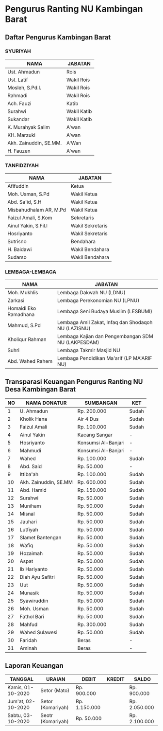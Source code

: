 # Pengurus Ranting NU Kambingan Barat

## Daftar Pengurus Kambingan Barat
### SYURIYAH
| NAMA                   | JABATAN     |
|------------------------|-------------|
| Ust. Ahmadun           | Rois        |
| Ust. Latif             | Wakil Rois  |
| Mosleh, S.Pd.I.        | Wakil Rois  |
| Rahmadi                | Wakil Rois  |
| Ach. Fauzi             | Katib       |
| Surahwi                | Wakil Katib |
| Sukandar               | Wakil Katib |
| K. Murahyak Salim      | A'wan       |
| KH. Marzuki            | A'wan       |
| Akh. Zainuddin, SE.MM. | A'Wan       |
| H. Fauzen              | A'wan       |

### TANFIDZIYAH
| NAMA                   | JABATAN          |
|------------------------|------------------|
| Afifuddin              | Ketua            |
| Moh. Usman, S.Pd       | Wakil Ketua      |
| Abd. Sa'id, S.H        | Wakil Ketua      |
| Misbahudhalam AR, M.Pd | Wakil Ketua      |
| Faizul Amali, S.Kom    | Sekretaris       |
| Ainul Yakin, S.Fil.I   | Wakil Sekretaris |
| Hosriyanto             | Wakil Sekretaris |
| Sutrisno               | Bendahara        |
| H. Baidawi             | Wakil Bendahara  |
| Sudarso                | Wakil Bendahara  |

### LEMBAGA-LEMBAGA
| NAMA                  | JABATAN                                             |
|-----------------------|-----------------------------------------------------|
| Moh. Mukhlis          | Lembaga Dakwah NU (LDNU)                            |
| Zarkasi               | Lembaga Perekonomian NU (LPNU)                      |
| Homaidi Eko Ramadhana | Lembaga Seni Budaya Muslim (LESBUMI)                |
| Mahmud, S.Pd          | Lembaga Amil Zakat, Infaq dan Shodaqoh NU (LAZISNU) |
| Kholiqur Rahman       | Lembaga Kajian dan Pengembangan SDM NU (LAKPESDAM)  |
| Suhri                 | Lembaga Takmir Masjid NU                            |
| Abd. Wahed Rahem      | Lembaga Pendidikan Ma'arif (LP MA'ARIF NU)          |

## Transparasi Keuangan Pengurus Ranting NU Desa Kambingan Barat
| NO | NAMA DONATUR          | SUMBANGAN           | KET   |
|----|-----------------------|---------------------|-------|
| 1  | U. Ahmadun            | Rp. 200.000         | Sudah |
| 2  | Kholik Hana           | Air 4 Dus           | Sudah |
| 3  | Faizul Amali          | Rp. 100.000         | Sudah |
| 4  | Ainul Yakin           | Kacang Sangar       | -     |
| 5  | Hosriyanto            | Konsumsi Al-Banjari | -     |
| 6  | Mahmudi               | Konsumsi Al-Banjari | -     |
| 7  | Wahed                 | Rp. 100.000         | Sudah |
| 8  | Abd. Said             | Rp. 50.000          | -     |
| 9  | Ittiba'ah             | Rp. 100.000         | Sudah |
| 10 | Akh. Zainuddin, SE.MM | Rp. 600.000         | Sudah |
| 11 | Abd. Hamid            | Rp. 150.000         | Sudah |
| 12 | Surahwi               | Rp. 50.000          | Sudah |
| 13 | Muniham               | Rp. 50.000          | Sudah |
| 14 | Misnal                | Rp. 50.000          | Sudah |
| 15 | Jauhari               | Rp. 50.000          | Sudah |
| 16 | Lutfiyah              | Rp. 50.000          | Sudah |
| 17 | Slamet Bantengan      | Rp. 50.000          | Sudah |
| 18 | Wafiq                 | Rp. 50.000          | Sudah |
| 19 | Hozaimah              | Rp. 50.000          | Sudah |
| 20 | Aspat                 | Rp. 50.000          | Sudah |
| 21 | Ib Hariyanto          | Rp. 50.000          | Sudah |
| 22 | Diah Ayu Safitri      | Rp. 50.000          | Sudah |
| 23 | Uut                   | Rp. 50.000          | Sudah |
| 24 | Munasik               | Rp. 50.000          | Sudah |
| 25 | Syawiruddin           | Rp. 50.000          | Sudah |
| 26 | Moh. Usman            | Rp. 50.000          | Sudah |
| 27 | Fathol Bari           | Rp. 50.000          | Sudah |
| 28 | Mahfud                | Rp. 300.000         | Sudah |
| 29 | Wahed Sulawesi        | Rp. 50.000          | Sudah |
| 30 | Faridah               | Beras               | -     |
| 31 | Aminah                | Beras               | -     |


## Laporan Keuangan
| TANGGAL            | URAIAN            | DEBIT         | KREDIT | SALDO         |
|--------------------|-------------------|---------------|--------|---------------|
| Kamis, 01-10-2020  | Setor (Mato)      | Rp. 900.000   |        | Rp. 900.000   |
| Jum'at, 02-10-2020 | Setor (Komariyah) | Rp. 1.150.000 |        | Rp. 2.050.000 |
| Sabtu, 03-10-2020  | Seotr (Komariyah) | Rp. 50.000    |        | Rp. 2.100.000 |
